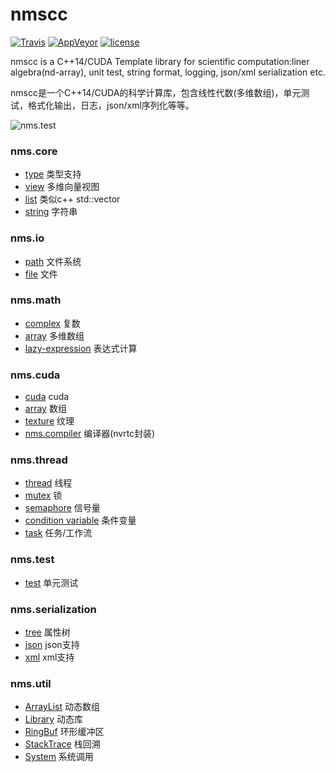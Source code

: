 # nmscc
[![Travis](https://img.shields.io/travis/lumpyzhu/nmscc.svg)](https://travis-ci.org/lumpyzhu/nmscc)
[![AppVeyor](https://img.shields.io/appveyor/ci/lumpyzhu/nmscc.svg)](https://ci.appveyor.com/project/lumpyzhu/nmscc)
[![license](https://img.shields.io/github/license/lumpyzhu/nmscc.svg)]()

nmscc is a C++14/CUDA Template library for scientific computation:liner algebra(nd-array), unit test, string format, logging, json/xml serialization etc.

nmscc是一个C++14/CUDA的科学计算库，包含线性代数(多维数组)，单元测试，格式化输出，日志，json/xml序列化等等。

![nms.test](./doc/test/test.gif)

### nms.core
- [type](/doc/core/type.md) 类型支持
- [view](/doc/core/view.md) 多维向量视图
- [list](/doc/core/list.md) 类似c++ std::vector
- [string](/doc/core/string.md) 字符串

### nms.io
- [path](/doc/io/path.md) 文件系统
- [file](/doc/io/file.md) 文件

### nms.math
- [complex](/doc/math/complex.md) 复数
- [array](/doc/math/array.md) 多维数组
- [lazy-expression](/doc/math/lambda.md) 表达式计算

### nms.cuda
- [cuda](/doc/cuda/cuda.md) cuda
- [array](/doc/cuda/array.md) 数组
- [texture](/doc/cuda/array.md) 纹理
- [nms.compiler](/doc/nms.cuda.compiler.md) 编译器(nvrtc封装)

### nms.thread
- [thread](/doc/thread/thread.md) 线程
- [mutex](/doc/thread/mutex.md) 锁
- [semaphore](/doc/thread/semaphore.md) 信号量
- [condition variable](/doc/thread/condvar.md) 条件变量
- [task](/doc/thread/task.md) 任务/工作流

### nms.test
- [test](/doc/nms.test.md) 单元测试

### nms.serialization
- [tree](/doc/serialization/tree.md) 属性树
- [json](/doc/serialization/json.md) json支持
- [xml](/doc/serialization/xml.md) xml支持

### nms.util
- [ArrayList](/doc/util/arraylist.md) 动态数组
- [Library](/doc/util/library.md) 动态库
- [RingBuf](/doc/util/ringbuf.md) 环形缓冲区
- [StackTrace](/doc/util/stacktrace.md) 栈回溯
- [System](/doc/util/system.md) 系统调用
